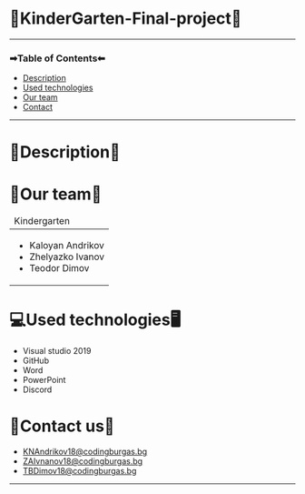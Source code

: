 # 👶KinderGarten-Final-project👶

---
### ➡Table of Contents⬅
- [Description](#description)
- [Used technologies](#used-technologies)
- [Our team](#our-team)
- [Contact](#contact-us)

---

# 📄Description📄
# 👥Our team👥
<table>
  <thead>
    <tr>
      <td align="left">
      Kindergarten
      </td>
    </tr>
  </thead>
  <tbody>
    <tr>
      <td>
        <ul>
          <li>Kaloyan Andrikov</li>
          <li>Zhelyazko Ivanov</li>
          <li>Teodor Dimov</li>
        </ul>
      </td>
    </tr>
  </tbody>
</table>


# 💻Used technologies🖥

- Visual studio 2019
- GitHub
- Word
- PowerPoint
- Discord

# 📧Contact us📧
- KNAndrikov18@codingburgas.bg
- ZAIvnanov18@codingburgas.bg
- TBDimov18@codingburgas.bg

---
